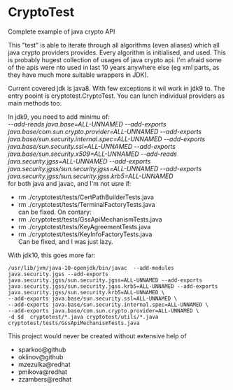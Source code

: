 # CryptoTest
Complete example of java crypto API

This "test" is able to iterate through all algorithms (even aliases) which all java crypto providers provides.
Every algorithm is initialised, and used. This is probably hugest collection of usages of java crypto api. I'm  afraid some of the apis were nto used in last 10 years anywhere else (eg xml parts, as they have much more suitable wrappers in JDK).

Current covered jdk is java8. With few exceptions it wil work in jdk9 to.
The entry pooint is cryptotest.CryptoTest. You can lunch individual providers as main methods too.

In jdk9, you need to add minimu of:  
  *--add-reads java.base=ALL-UNNAMED  --add-exports  java.base/com.sun.crypto.provider=ALL-UNNAMED   --add-exports  java.base/sun.security.internal.spec=ALL-UNNAMED     --add-exports  java.base/sun.security.ssl=ALL-UNNAMED  --add-exports  java.base/sun.security.x509=ALL-UNNAMED   --add-reads java.security.jgss=ALL-UNNAMED --add-exports  java.security.jgss/sun.security.jgss=ALL-UNNAMED      --add-exports  java.security.jgss/sun.security.jgss.krb5=ALL-UNNAMED*  
 for both java and javac, and I'm not usre if:  
  *  rm ./cryptotest/tests/CertPathBuilderTests.java  
  *  rm ./cryptotest/tests/TerminalFactoryTests.java  
  can be fixed. On contary:  
  *  rm ./cryptotest/tests/GssApiMechanismTests.java  
  *  rm ./cryptotest/tests/KeyAgreementTests.java  
  *  rm ./cryptotest/tests/KeyInfoFactoryTests.java  
 Can be fixed, and I was just lazy.  
 
 With jdk10, this goes more far:
 ```
 /usr/lib/jvm/java-10-openjdk/bin/javac  --add-modules java.security.jgss --add-exports java.security.jgss/sun.security.jgss=ALL-UNNAMED --add-exports java.security.jgss/sun.security.jgss.krb5=ALL-UNNAMED --add-exports java.security.jgss/sun.security.krb5=ALL-UNNAMED \
--add-exports java.base/sun.security.ssl=ALL-UNNAMED \
--add-exports java.base/sun.security.internal.spec=ALL-UNNAMED \
--add-exports java.base/com.sun.crypto.provider=ALL-UNNAMED \
 -d $d  cryptotest/*.java cryptotest/utils/*.java cryptotest/tests/GssApiMechanismTests.java 
 ```
 
 This project would never be created without extensive help of
  *  sparkoo@github
  *  oklinov@github
  *  mzezulka@redhat
  *  pmikova@redhat
  *  zzambers@redhat
 
 
